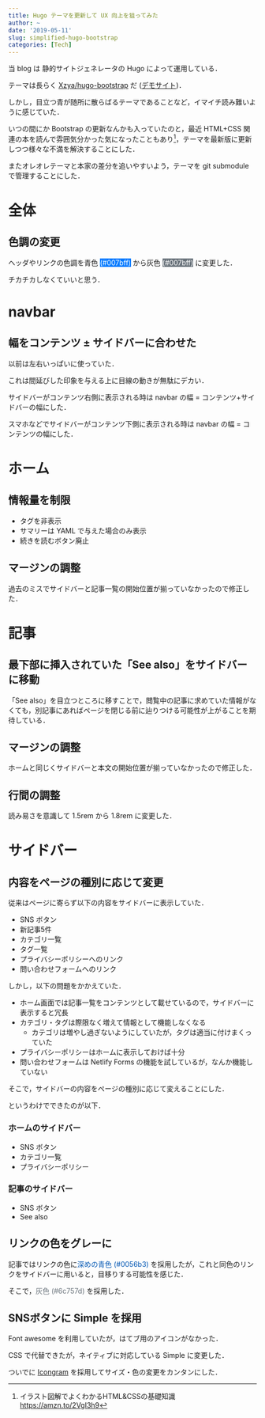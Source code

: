 ```yaml
---
title: Hugo テーマを更新して UX 向上を狙ってみた
author: ~
date: '2019-05-11'
slug: simplified-hugo-bootstrap
categories: [Tech]
---
```


当 blog は 静的サイトジェネレータの Hugo によって運用している．

テーマは長らく [Xzya/hugo-bootstrap](//github.com/Xzya/hugo-bootstrap) だ
([デモサイト](//themes.gohugo.io/theme/hugo-bootstrap))．

しかし，目立つ青が随所に散らばるテーマであることなど，イマイチ読み難いように感じていた．

いつの間にか Bootstrap の更新なんかも入っていたのと，最近 HTML+CSS 関連の本を読んで雰囲気分かった気になったこともあり[^1]，テーマを最新版に更新しつつ様々な不満を解決することにした．

[^1]: イラスト図解でよくわかるHTML&CSSの基礎知識 <https://amzn.to/2VgI3h9>

またオレオレテーマと本家の差分を追いやすいよう，テーマを git submodule で管理することにした．

# 全体

## 色調の変更

ヘッダやリンクの色調を青色
<span style="background-color: #007bff; color:white">(#007bff)</span>
から灰色
<span style="background-color: #6c757d; color:white">(#007bff)</span>
に変更した．

チカチカしなくていいと思う．

# navbar 

## 幅をコンテンツ ± サイドバーに合わせた

以前は左右いっぱいに使っていた．

これは間延びした印象を与える上に目線の動きが無駄にデカい．

サイドバーがコンテンツ右側に表示される時は
navbar の幅 = コンテンツ+サイドバーの幅にした．

スマホなどでサイドバーがコンテンツ下側に表示される時は
navbar の幅 = コンテンツの幅にした．

# ホーム

## 情報量を制限

- タグを非表示
- サマリーは YAML で与えた場合のみ表示
- 続きを読むボタン廃止

## マージンの調整

過去のミスでサイドバーと記事一覧の開始位置が揃っていなかったので修正した．


# 記事

## 最下部に挿入されていた「See also」をサイドバーに移動

「See also」を目立つところに移すことで，閲覧中の記事に求めていた情報がなくても，別記事にあればページを閉じる前に辿りつける可能性が上がることを期待している．

## マージンの調整

ホームと同じくサイドバーと本文の開始位置が揃っていなかったので修正した．

## 行間の調整

読み易さを意識して 1.5rem から 1.8rem に変更した．

# サイドバー

## 内容をページの種別に応じて変更

従来はページに寄らず以下の内容をサイドバーに表示していた．

- SNS ボタン
- 新記事5件
- カテゴリ一覧
- タグ一覧
- プライバシーポリシーへのリンク
- 問い合わせフォームへのリンク

しかし，以下の問題をかかえていた．

- ホーム画面では記事一覧をコンテンツとして載せているので，サイドバーに表示すると冗長
- カテゴリ・タグは際限なく増えて情報として機能しなくなる
    - カテゴリは増やし過ぎないようにしていたが，タグは適当に付けまくっていた
- プライバシーポリシーはホームに表示しておけば十分
- 問い合わせフォームは Netlify Forms の機能を試しているが，なんか機能していない

そこで，サイドバーの内容をページの種別に応じて変えることにした．

というわけでできたのが以下．

### ホームのサイドバー

- SNS ボタン
- カテゴリ一覧
- プライバシーポリシー

### 記事のサイドバー

- SNS ボタン
- See also


## リンクの色をグレーに

記事ではリンクの色に<span style="color:#0056b3">深めの青色 (#0056b3) </span>を採用したが，これと同色のリンクをサイドバーに用いると，目移りする可能性を感じた．

そこで，<span style="color:#6c757d">灰色 (#6c757d) </span>を採用した．

## SNSボタンに Simple を採用

Font awesome を利用していたが，はてブ用のアイコンがなかった．

CSS で代替できたが，ネイティブに対応している Simple に変更した．

ついでに [Icongram](//icongr.am) を採用してサイズ・色の変更をカンタンにした．

